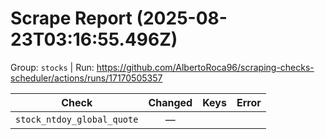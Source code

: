# Scrape Report (2025-08-23T03:16:55.496Z)

Group: `stocks`  |  Run: https://github.com/AlbertoRoca96/scraping-checks-scheduler/actions/runs/17170505357

| Check | Changed | Keys | Error |
|---|:---:|:--|:--|
| `stock_ntdoy_global_quote` | — |  |  |
